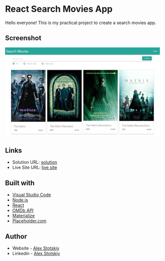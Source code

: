 # React Search Movies App

Hello everyone!
This is my practical project to create a search movies app.

## Screenshot

![](.//public/screenshot.jpg)

## Links

-   Solution URL: [solution](https://github.com/AlexStotskiy/ip_address_tracker)
-   Live Site URL: [live site](https://ipaddresstracker-five.vercel.app/)

## Built with

-   [Visual Studio Code](https://code.visualstudio.com)
-   [Node.js](https://nodejs.org/en/)
-   [React](https://reactjs.org/)
-   [OMDb API](https://omdbapi.com/)
-   [Materialize](https://materializecss.com/)
-   [Placeholder.com](https://placeholder.com/)

## Author

-   Website - [Alex Stotskiy](https://linktr.ee/alexstotskiy)
-   Linkedin - [Alex Stotskiy](https://www.linkedin.com/in/alex-stotskiy-11866a114/)
